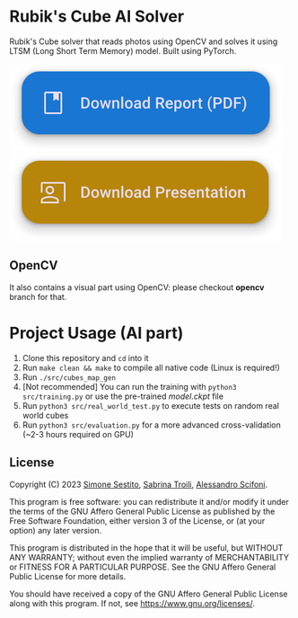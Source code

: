 # Rubik's Cube AI Solver
Rubik's Cube solver that reads photos using OpenCV and solves it using LTSM (Long Short Term Memory) model. Built using PyTorch.

<a href="https://raw.githubusercontent.com/simonesestito/rubiks-cube-ai-solver/main/Final_Report.pdf">
    <img src=".github/assets/report-button.svg" alt="Download Report">
</a>
<a href="https://raw.githubusercontent.com/simonesestito/rubiks-cube-ai-solver/main/Presentation.pdf">
    <img src=".github/assets/presentation-button.svg" alt="Download Presentation">
</a>

## OpenCV

It also contains a visual part using OpenCV: please checkout **opencv** branch for that.

# Project Usage (AI part)
1. Clone this repository and `cd` into it
2. Run `make clean && make` to compile all native code (Linux is required!)
3. Run `./src/cubes_map_gen`
4. [Not recommended] You can run the training with `python3 src/training.py` or use the pre-trained _model.ckpt_ file
5. Run `python3 src/real_world_test.py` to execute tests on random real world cubes
6. Run `python3 src/evaluation.py` for a more advanced cross-validation (~2-3 hours required on GPU)

## License
Copyright (C) 2023
[Simone Sestito](https://github.com/simonesestito),
[Sabrina Troili](https://github.com/SabrinaTroili),
[Alessandro Scifoni](https://github.com/ernutella001).

This program is free software: you can redistribute it and/or modify
it under the terms of the GNU Affero General Public License as published
by the Free Software Foundation, either version 3 of the License, or
(at your option) any later version.

This program is distributed in the hope that it will be useful,
but WITHOUT ANY WARRANTY; without even the implied warranty of
MERCHANTABILITY or FITNESS FOR A PARTICULAR PURPOSE.  See the
GNU Affero General Public License for more details.

You should have received a copy of the GNU Affero General Public License
along with this program.  If not, see <https://www.gnu.org/licenses/>.
